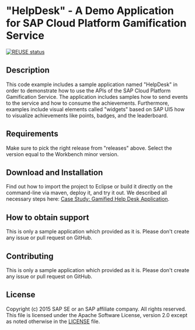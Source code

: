 # "HelpDesk" - A Demo Application for SAP Cloud Platform Gamification Service

[![REUSE status](https://api.reuse.software/badge/github.com/SAP-samples/cloud-platform-gamification-demo-app)](https://api.reuse.software/info/github.com/SAP-samples/cloud-platform-gamification-demo-app)

## Description
This code example includes a sample application named "HelpDesk" in order to demonstrate how to use the APIs of the SAP Cloud Platform Gamification Service. The application includes samples how to send events to the service and how to consume the achievements. Furthermore, examples include visual elements called "widgets" based on SAP UI5 how to visualize achievements like points, badges, and the leaderboard.

## Requirements
Make sure to pick the right release from "releases" above. Select the version equal to the Workbench minor version.

## Download and Installation
Find out how to import the project to Eclipse or build it directly on the command-line via maven, deploy it, and try it out. We described all necessary steps here: [Case Study: Gamified Help Desk Application](https://help.sap.com/viewer/850b6386f85d49699cfa908a5bc99d99/Cloud/en-US/071b9211fba5425baf027ade5a15727f.html).

## How to obtain support
This is only a sample application which provided as it is. Please don't create any issue or pull request on GitHub.

## Contributing
This is only a sample application which provided as it is. Please don't create any issue or pull request on GitHub.

## License
Copyright (c) 2015 SAP SE or an SAP affiliate company. All rights reserved. 
This file is licensed under the Apache Software License, version 2.0 except as noted otherwise in the [LICENSE](./LICENSE) file.
